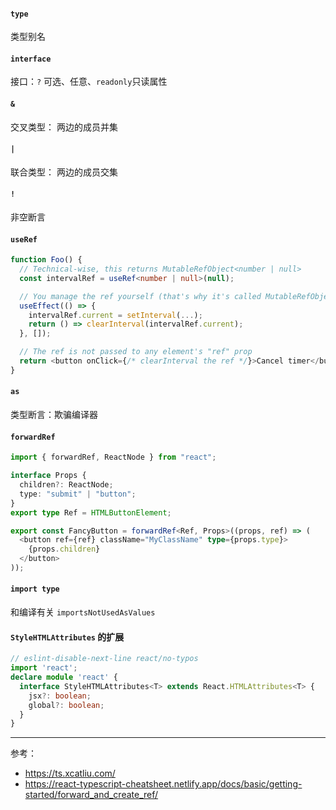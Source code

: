 #### `type` 
类型别名

#### `interface`
接口：`?` 可选、任意、`readonly`只读属性

#### `&`
交叉类型： 两边的成员并集

#### `|`
联合类型： 两边的成员交集

#### `!`
非空断言

#### `useRef`
```typescript
function Foo() {
  // Technical-wise, this returns MutableRefObject<number | null>
  const intervalRef = useRef<number | null>(null);

  // You manage the ref yourself (that's why it's called MutableRefObject!)
  useEffect(() => {
    intervalRef.current = setInterval(...);
    return () => clearInterval(intervalRef.current);
  }, []);

  // The ref is not passed to any element's "ref" prop
  return <button onClick={/* clearInterval the ref */}>Cancel timer</button>;
}
```

#### `as` 
类型断言：欺骗编译器

#### `forwardRef`
```typescript
import { forwardRef, ReactNode } from "react";

interface Props {
  children?: ReactNode;
  type: "submit" | "button";
}
export type Ref = HTMLButtonElement;

export const FancyButton = forwardRef<Ref, Props>((props, ref) => (
  <button ref={ref} className="MyClassName" type={props.type}>
    {props.children}
  </button>
));
```

#### `import type`
和编译有关  `importsNotUsedAsValues`


#### `StyleHTMLAttributes` 的扩展
```typescript 
// eslint-disable-next-line react/no-typos
import 'react';
declare module 'react' {
  interface StyleHTMLAttributes<T> extends React.HTMLAttributes<T> {
	jsx?: boolean;
	global?: boolean;
  }
}
```



---

参考：
- https://ts.xcatliu.com/
- https://react-typescript-cheatsheet.netlify.app/docs/basic/getting-started/forward_and_create_ref/
